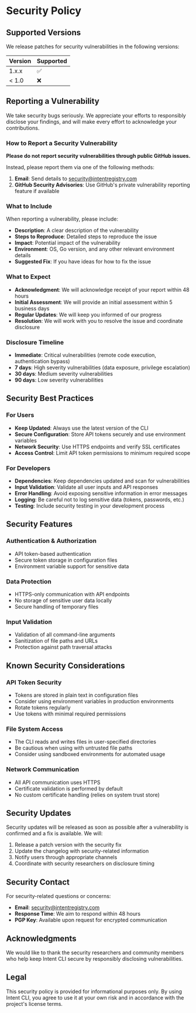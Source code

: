 # Security Policy

## Supported Versions

We release patches for security vulnerabilities in the following versions:

| Version | Supported          |
| ------- | ------------------ |
| 1.x.x   | :white_check_mark: |
| < 1.0   | :x:                |

## Reporting a Vulnerability

We take security bugs seriously. We appreciate your efforts to responsibly disclose your findings, and will make every effort to acknowledge your contributions.

### How to Report a Security Vulnerability

**Please do not report security vulnerabilities through public GitHub issues.**

Instead, please report them via one of the following methods:

1. **Email**: Send details to [security@intentregistry.com](mailto:security@intentregistry.com)
2. **GitHub Security Advisories**: Use GitHub's private vulnerability reporting feature if available

### What to Include

When reporting a vulnerability, please include:

- **Description**: A clear description of the vulnerability
- **Steps to Reproduce**: Detailed steps to reproduce the issue
- **Impact**: Potential impact of the vulnerability
- **Environment**: OS, Go version, and any other relevant environment details
- **Suggested Fix**: If you have ideas for how to fix the issue

### What to Expect

- **Acknowledgment**: We will acknowledge receipt of your report within 48 hours
- **Initial Assessment**: We will provide an initial assessment within 5 business days
- **Regular Updates**: We will keep you informed of our progress
- **Resolution**: We will work with you to resolve the issue and coordinate disclosure

### Disclosure Timeline

- **Immediate**: Critical vulnerabilities (remote code execution, authentication bypass)
- **7 days**: High severity vulnerabilities (data exposure, privilege escalation)
- **30 days**: Medium severity vulnerabilities
- **90 days**: Low severity vulnerabilities

## Security Best Practices

### For Users

- **Keep Updated**: Always use the latest version of the CLI
- **Secure Configuration**: Store API tokens securely and use environment variables
- **Network Security**: Use HTTPS endpoints and verify SSL certificates
- **Access Control**: Limit API token permissions to minimum required scope

### For Developers

- **Dependencies**: Keep dependencies updated and scan for vulnerabilities
- **Input Validation**: Validate all user inputs and API responses
- **Error Handling**: Avoid exposing sensitive information in error messages
- **Logging**: Be careful not to log sensitive data (tokens, passwords, etc.)
- **Testing**: Include security testing in your development process

## Security Features

### Authentication & Authorization

- API token-based authentication
- Secure token storage in configuration files
- Environment variable support for sensitive data

### Data Protection

- HTTPS-only communication with API endpoints
- No storage of sensitive user data locally
- Secure handling of temporary files

### Input Validation

- Validation of all command-line arguments
- Sanitization of file paths and URLs
- Protection against path traversal attacks

## Known Security Considerations

### API Token Security

- Tokens are stored in plain text in configuration files
- Consider using environment variables in production environments
- Rotate tokens regularly
- Use tokens with minimal required permissions

### File System Access

- The CLI reads and writes files in user-specified directories
- Be cautious when using with untrusted file paths
- Consider using sandboxed environments for automated usage

### Network Communication

- All API communication uses HTTPS
- Certificate validation is performed by default
- No custom certificate handling (relies on system trust store)

## Security Updates

Security updates will be released as soon as possible after a vulnerability is confirmed and a fix is available. We will:

1. Release a patch version with the security fix
2. Update the changelog with security-related information
3. Notify users through appropriate channels
4. Coordinate with security researchers on disclosure timing

## Security Contact

For security-related questions or concerns:

- **Email**: [security@intentregistry.com](mailto:security@intentregistry.com)
- **Response Time**: We aim to respond within 48 hours
- **PGP Key**: Available upon request for encrypted communication

## Acknowledgments

We would like to thank the security researchers and community members who help keep Intent CLI secure by responsibly disclosing vulnerabilities.

## Legal

This security policy is provided for informational purposes only. By using Intent CLI, you agree to use it at your own risk and in accordance with the project's license terms.
